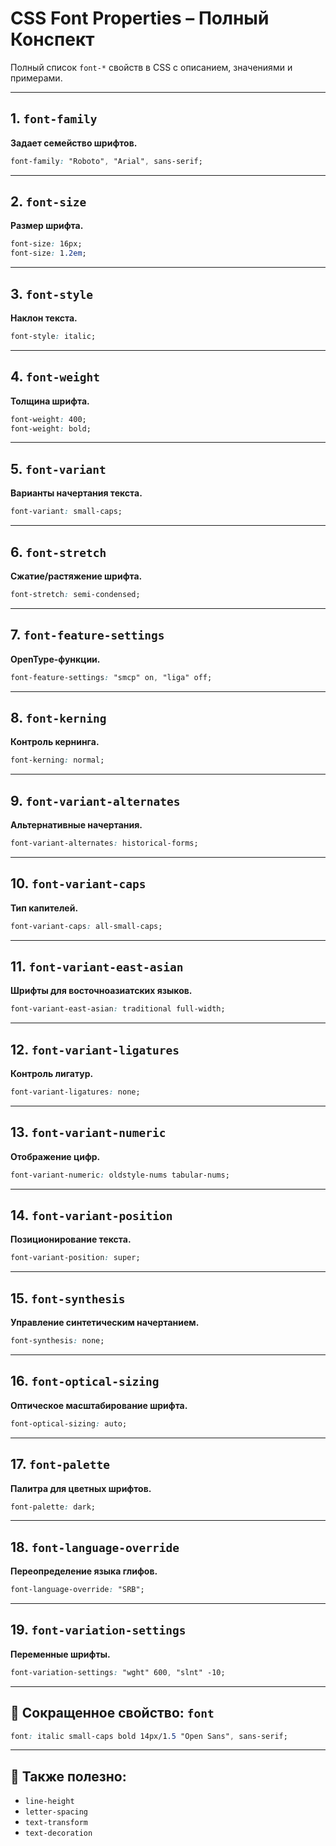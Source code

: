 # CSS Font Properties – Полный Конспект

Полный список `font-*` свойств в CSS с описанием, значениями и примерами.

---

## 1. `font-family`

**Задает семейство шрифтов.**

```css
font-family: "Roboto", "Arial", sans-serif;
```

---

## 2. `font-size`

**Размер шрифта.**

```css
font-size: 16px;
font-size: 1.2em;
```

---

## 3. `font-style`

**Наклон текста.**

```css
font-style: italic;
```

---

## 4. `font-weight`

**Толщина шрифта.**

```css
font-weight: 400;
font-weight: bold;
```

---

## 5. `font-variant`

**Варианты начертания текста.**

```css
font-variant: small-caps;
```

---

## 6. `font-stretch`

**Сжатие/растяжение шрифта.**

```css
font-stretch: semi-condensed;
```

---

## 7. `font-feature-settings`

**OpenType-функции.**

```css
font-feature-settings: "smcp" on, "liga" off;
```

---

## 8. `font-kerning`

**Контроль кернинга.**

```css
font-kerning: normal;
```

---

## 9. `font-variant-alternates`

**Альтернативные начертания.**

```css
font-variant-alternates: historical-forms;
```

---

## 10. `font-variant-caps`

**Тип капителей.**

```css
font-variant-caps: all-small-caps;
```

---

## 11. `font-variant-east-asian`

**Шрифты для восточноазиатских языков.**

```css
font-variant-east-asian: traditional full-width;
```

---

## 12. `font-variant-ligatures`

**Контроль лигатур.**

```css
font-variant-ligatures: none;
```

---

## 13. `font-variant-numeric`

**Отображение цифр.**

```css
font-variant-numeric: oldstyle-nums tabular-nums;
```

---

## 14. `font-variant-position`

**Позиционирование текста.**

```css
font-variant-position: super;
```

---

## 15. `font-synthesis`

**Управление синтетическим начертанием.**

```css
font-synthesis: none;
```

---

## 16. `font-optical-sizing`

**Оптическое масштабирование шрифта.**

```css
font-optical-sizing: auto;
```

---

## 17. `font-palette`

**Палитра для цветных шрифтов.**

```css
font-palette: dark;
```

---

## 18. `font-language-override`

**Переопределение языка глифов.**

```css
font-language-override: "SRB";
```

---

## 19. `font-variation-settings`

**Переменные шрифты.**

```css
font-variation-settings: "wght" 600, "slnt" -10;
```

---

## 🔹 Сокращенное свойство: `font`

```css
font: italic small-caps bold 14px/1.5 "Open Sans", sans-serif;
```

---

## 🔸 Также полезно:

- `line-height`
- `letter-spacing`
- `text-transform`
- `text-decoration`